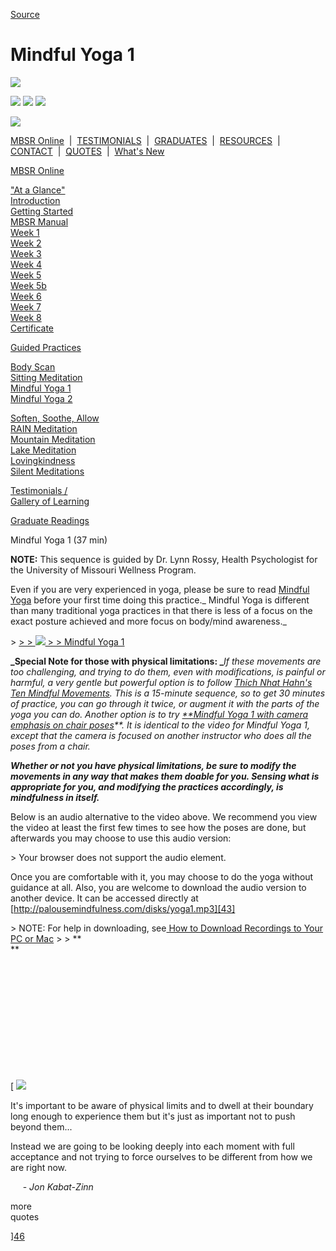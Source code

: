 
[Source](http://palousemindfulness.com/meditations/yoga1.html "Permalink to Mindful Yoga 1")

# Mindful Yoga 1

![][1]

![][2] ![][3] ![][4]

![][5]

[MBSR Online][6] &nbsp;|&nbsp; [TESTIMONIALS][7] &nbsp;|&nbsp; [GRADUATES][8] &nbsp;|&nbsp; [RESOURCES][9] &nbsp;|&nbsp; [CONTACT][10] &nbsp;|&nbsp; [QUOTES][11] &nbsp;|&nbsp; [What's New][12]

[MBSR Online][6]

[ "At a Glance"][13]  
[Introduction][14]  
[Getting Started][15]  
[MBSR Manual][16]  
[Week 1][17]  
[Week 2][18]  
[Week 3][19]  
[Week 4][20]  
[Week 5][21]  
[Week 5b][22]  
[Week 6][23]  
[Week 7][24]  
[Week 8][25]  
[Certificate][26]  
  

[Guided Practices][27]

[Body Scan][28]  
[Sitting Meditation][29]  
[Mindful Yoga 1][30]  
[Mindful Yoga 2][31]  
  
[Soften, Soothe, Allow][32]  
[RAIN Meditation][33]  
[Mountain Meditation][34]  
[Lake Meditation][35]  
[Lovingkindness][36]  
[Silent Meditations][37]  
  

[Testimonials /  
Gallery of Learning][7]

  

[Graduate Readings][8]

Mindful Yoga 1 (37 min)

**NOTE:** This sequence is guided by Dr. Lynn Rossy, Health Psychologist for the University of Missouri Wellness Program.

Even if you are very experienced in yoga, please be sure to read [ Mindful Yoga][38] before your first time doing this practice._ Mindful Yoga is different than many traditional yoga practices in that there is less of a focus on the exact posture achieved and more focus on body/mind awareness._

&gt; [
&gt;
&gt; ![][39]
&gt;
&gt; Mindful Yoga 1][40]

**_Special Note for those with physical limitations: _**_If these movements are too challenging, and trying to do them, even with modifications, is painful or harmful, a very gentle but powerful option is to follow [Thich Nhat Hahn's Ten Mindful Movements][41]. This is a 15-minute sequence, so to get 30 minutes of practice, you can go through it twice, or augment it with the parts of the yoga you can do. Another option is to try [**Mindful Yoga 1 with camera emphasis on chair poses][42]**. It is identical to the video for Mindful Yoga 1, except that the camera is focused on another instructor who does all the poses from a chair._

**_Whether or not you have physical limitations, be sure to modify the movements in any way that makes them doable for you. Sensing what is appropriate for you, and modifying the practices accordingly, is mindfulness in itself._**

Below is an audio alternative to the video above. We recommend you view the video at least the first few times to see how the poses are done, but afterwards you may choose to use this audio version:  

&gt; Your browser does not support the audio element.   
  

Once you are comfortable with it, you may choose to do the yoga without guidance at all. Also, you are welcome to download the audio version to another device. It can be accessed directly at [http://palousemindfulness.com/disks/yoga1.mp3][43]

&gt; NOTE: For help in downloading, see[ How to Download Recordings to Your PC or Mac][44]
&gt;
&gt; **  
**

&nbsp;

&nbsp;

&nbsp;

&nbsp;

&nbsp;

&nbsp;

[ ![][45]

It's important to be aware of physical limits and to dwell at their boundary long enough to experience them but it's just as important not to push beyond them...  
  
Instead we are going to be looking deeply into each moment with full acceptance and not trying to force ourselves to be different from how we are right now.   
  
&nbsp;&nbsp;&nbsp;&nbsp;&nbsp;\- _Jon Kabat-Zinn_

more &nbsp;&nbsp;&nbsp;  
quotes&nbsp;

][46]

&nbsp;

[1]: http://palousemindfulness.com/art/docbox-translate-flip.jpg
[2]: http://palousemindfulness.com/art/clouds1_middle_570x22.jpg
[3]: http://palousemindfulness.com/art/logo-youtube_22.gif
[4]: http://palousemindfulness.com/art/logo-facebook_22.gif
[5]: http://palousemindfulness.com/art/clouds2_title_950x115.jpg
[6]: ../index.html
[7]: ../testimonials/index.html
[8]: ../graduates.html
[9]: ../resources.html
[10]: ../contact.html
[11]: ../quotes.html
[12]: ../whats-new.html
[13]: ../selfguidedMBSR_ataglance.html
[14]: ../selfguidedMBSR_week0.html
[15]: ../selfguidedMBSR_gettingstarted.html
[16]: ../selfguidedMBSR_manual.html
[17]: ../selfguidedMBSR_week1.html
[18]: ../selfguidedMBSR_week2.html
[19]: ../selfguidedMBSR_week3.html
[20]: ../selfguidedMBSR_week4.html
[21]: ../selfguidedMBSR_week5.html
[22]: ../selfguidedMBSR_week5b.html
[23]: ../selfguidedMBSR_week6.html
[24]: ../selfguidedMBSR_week7.html
[25]: ../selfguidedMBSR_week8.html
[26]: ../selfguidedMBSR_certificate.html
[27]: ../guidedmeditations.html
[28]: bodyscan.html
[29]: sittingmeditation.html
[30]: yoga1.html
[31]: yoga2.html
[32]: soften-soothe-allow.html
[33]: RAIN.html
[34]: mountain.html
[35]: lake.html
[36]: lovingkindness.html
[37]: silent30min.html
[38]: ../docs/yoga.pdf
[39]: http://palousemindfulness.com/art/123rf_videoplayicon_50.jpg
[40]: https://www.youtube.com/watch?v=Teo0f1ab1PY&amp;index=3&amp;list=PLbiVpU59JkVaFMGi0A8Im_hfSh-SWsFwg
[41]: https://www.youtube.com/watch?v=4mz-dJFkmrk&amp;list=PLbiVpU59JkVaFMGi0A8Im_hfSh-SWsFwg&amp;index=9
[42]: https://www.youtube.com/watch?v=dYWHpUgnqUs
[43]: ../disks/yoga1.mp3
[44]: downloading.html
[45]: http://palousemindfulness.com/art/yoga1_170.jpg
[46]: ../quotes.html#yoga "more quotes"
  
